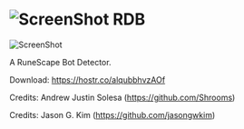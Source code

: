 ![ScreenShot](https://hostr.co/file/970/SFwDihcgfsVI/iconrdb.png) RDB
===

![ScreenShot](https://hostr.co/file/970/TnhrNKFxKtxx/UI.png)

A RuneScape Bot Detector.

Download: https://hostr.co/alqubbhvzAOf

Credits: Andrew Justin Solesa (https://github.com/Shrooms)

Credits: Jason G. Kim (https://github.com/jasongwkim)
